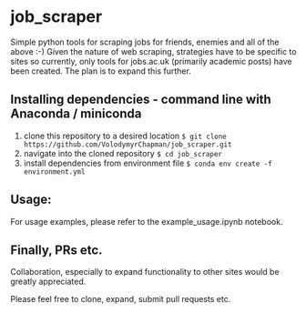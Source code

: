 # job_scraper
 Simple python tools for scraping jobs for friends, enemies and all of the above :-)
 Given the nature of web scraping, strategies have to be specific to sites so currently, only tools for jobs.ac.uk (primarily academic posts) have been created. The plan is to expand this further.
 
 ## Installing dependencies - command line with Anaconda / miniconda
 1. clone this repository to a desired location `$ git clone https://github.com/VolodymyrChapman/job_scraper.git`
 2. navigate into the cloned repository `$ cd job_scraper`
 3. install dependencies from environment file `$ conda env create -f environment.yml`
 
 ## Usage:
 For usage examples, please refer to the example_usage.ipynb notebook.
 
 ## Finally, PRs etc.
 Collaboration, especially to expand functionality to other sites would be greatly appreciated.
 
 Please feel free to clone, expand, submit pull requests etc.
